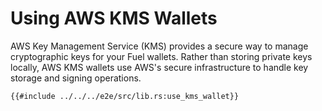 # Using AWS KMS Wallets

AWS Key Management Service (KMS) provides a secure way to manage cryptographic keys for your Fuel wallets. Rather than storing private keys locally, AWS KMS wallets use AWS's secure infrastructure to handle key storage and signing operations.

```rust,ignore
{{#include ../../../e2e/src/lib.rs:use_kms_wallet}}
```
